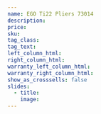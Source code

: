 ```yaml
---
name: EGO Ti22 Pliers 73014
description:
price:
sku:
tag_class:
tag_text:
left_column_html:
right_column_html:
warranty_left_column_html:
warranty_right_column_html:
show_as_crosssells: false
slides:
  - title:
    image:
---
```

